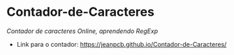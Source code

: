 # Contador-de-Caracteres
*Contador de caracteres Online, aprendendo RegExp*
- Link para o contador: https://jeanpcb.github.io/Contador-de-Caracteres/
